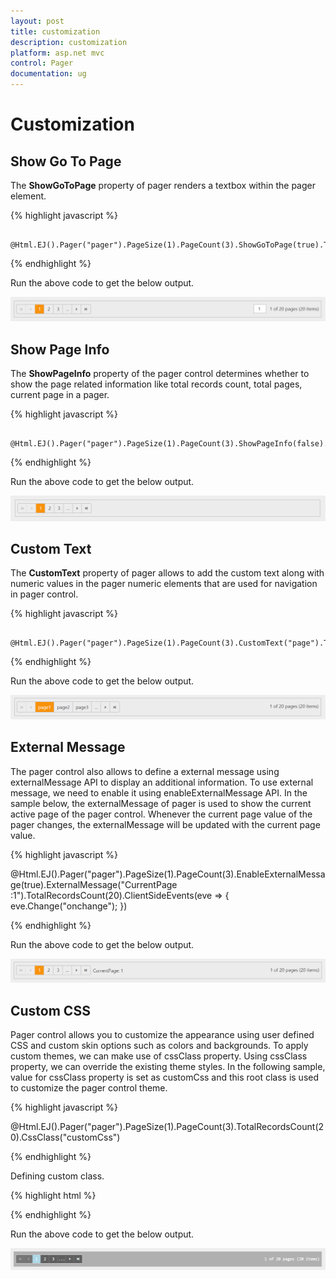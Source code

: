 ```yaml
---
layout: post
title: customization
description: customization
platform: asp.net mvc
control: Pager
documentation: ug
---
```


# Customization

## Show Go To Page

The **ShowGoToPage** property of pager renders a textbox within the pager element.

{% highlight javascript %}

        @Html.EJ().Pager("pager").PageSize(1).PageCount(3).ShowGoToPage(true).TotalRecordsCount(20) 
     
{% endhighlight %}

Run the above code to get the below output.

![](customization_images\showGoToPage.png)
        
## Show Page Info

The **ShowPageInfo** property of the pager control determines whether to show the page related information like total records count, total pages, current page in a pager.


{% highlight javascript %}

        @Html.EJ().Pager("pager").PageSize(1).PageCount(3).ShowPageInfo(false).TotalRecordsCount(20) 

{% endhighlight %}

Run the above code to get the below output.

![](customization_images\pageInfo.png)

## Custom Text

The **CustomText** property of pager allows to add the custom text along with numeric values in the pager numeric elements that are used for navigation in pager control. 

{% highlight javascript %}

        @Html.EJ().Pager("pager").PageSize(1).PageCount(3).CustomText("page").TotalRecordsCount(20)

{% endhighlight %}

Run the above code to get the below output.

![](customization_images\customText.png)

## External Message

The pager control also allows to define a external message using externalMessage API to display an additional information. To use external message, we need to enable it using enableExternalMessage API. In the sample below, the externalMessage of pager is used to show the current active page of the pager control. Whenever the current page value of the pager changes, the externalMessage will be updated with the current page value.


{% highlight javascript %}

<div class="control">  
      @Html.EJ().Pager("pager").PageSize(1).PageCount(3).EnableExternalMessage(true).ExternalMessage("CurrentPage :1").TotalRecordsCount(20).ClientSideEvents(eve => { eve.Change("onchange"); })
</div>
<script type="text/javascript">
            function onchange(e) {
                var a = $("#pager").ejPager("instance");
                a.option("externalMessage", "CurrentPage: " + e.currentPage);
            }
</script>

{% endhighlight %}

Run the above code to get the below output.

![](customization_images\externalMessage.png)

## Custom CSS

Pager control allows you to customize the appearance using user defined CSS and custom skin options such as colors and backgrounds. To apply custom themes, we can make use of cssClass property. Using cssClass property, we can override the existing theme styles. In the following sample, value for cssClass property is set as customCss and this root class is used to customize the pager control theme.


{% highlight javascript %}

<div class="control"> 
       @Html.EJ().Pager("pager").PageSize(1).PageCount(3).TotalRecordsCount(20).CssClass("customCss")
</div>

{% endhighlight %}

Defining custom class.

{% highlight html %}

<style>
        .e-pager.customCss .e-link.e-currentitem{
                background:lightblue;
        }
        .e-pager.customCss .e-numericitem, .e-pager.customCss .e-pagermsg{
            font-family:monospace;
        }
        .e-pager.customCss .e-pagercontainer,.e-pager.customCss .e-link ,.e-pager.customCss .e-icon {
            background-color: rgba(33,33,33,0.35);
        }
        .e-pager.customCss {
            color:white;
            background-color: rgba(33,33,33,0.30);
        }
        .e-pager.customCss :hover {
             color:white
        }
        .e-pager.customCss .e-hover.e-numericitem, .e-pager.customCss .e-hover.e-icon{
            background-color:rgba(173,216,230,0.30);
        }
        .e-pager.customCss .e-hover.e-icon.e-disable {
             background-color: rgba(33,33,33,0.35);
          
        }
        .e-pager.customCss .e-icon, .e-pager.customCss .e-numericitem{
            color:white;
            border-right-color: #777;
        }
</style>

{% endhighlight %}

Run the above code to get the below output.

![](customization_images\cssClass.png)
